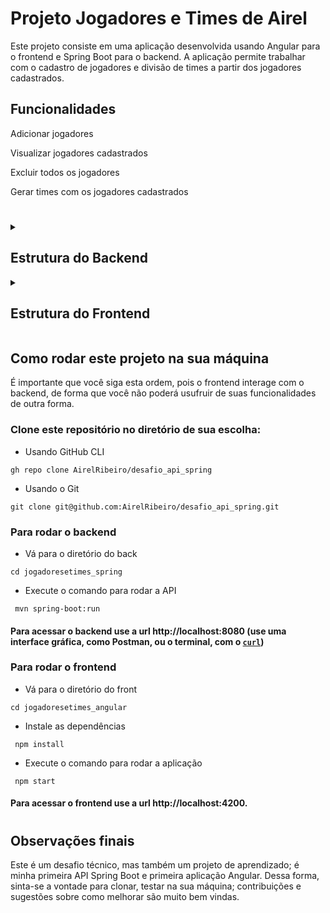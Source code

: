 # Projeto Jogadores e Times de Airel

Este projeto consiste em uma aplicação desenvolvida usando Angular para o frontend e Spring Boot para o backend. A aplicação permite trabalhar com o cadastro de jogadores e divisão de times a partir dos jogadores cadastrados.

## Funcionalidades

Adicionar jogadores

Visualizar jogadores cadastrados

Excluir todos os jogadores

Gerar times com os jogadores cadastrados

#

<details>
  <summary><h2>Estrutura do Backend</h2></summary>

## API Rest Spring Boot

### Configuração necessáriias:

- Certifique-se de ter o JDK (Java Development Kit) instalado em sua máquina.

- Abra o projeto na sua IDE preferida (por exemplo, IntelliJ IDEA, Eclipse).

- Execute o aplicativo Spring Boot. Isso iniciará o servidor backend.

#### O backend estará disponível em http://localhost:8080.

#

<details>
  <summary><h2>Documentação dos Endpoints</h2></summary>

### 1. POST /jogador

#### Descrição

Adiciona um novo jogador com o nome fornecido.

#### Corpo da Requisição

```json
{
  "nome": "Nome Sobrenome"
}
```

#### Retorno Esperado

Status:200 OK

#### Corpo do retorno:

```json
{}
```

#### Lógica de Negócio

O endpoint POST /jogador recebe um objeto com o nome do jogador. Esse jogador é adicionado à lista de jogadores existente.

### 2. GET /jogador

#### Descrição

Retorna a lista de todos os jogadores.

#### Retorno Esperado

Status:200 OK

#### Corpo do retorno:

```json
[
  { "nome": "Nome Sobrenome" },
  { "nome": "Nome Sobrenome" },
  ...
]
```

#### Lógica de Negócio

O endpoint GET /jogador retorna todos os jogadores atualmente armazenados no sistema.

### 3. GET /times

#### Descrição

Organiza os jogadores em times com base na primeira letra do sobrenome.

#### Retorno Esperado

Status:200 OK
Um objeto onde as chaves são os nomes dos times e os valores são listas de jogadores.

#### Corpo do retorno:

```json
{
  time: ["Nome Sobrenome", "Nome Sobrenome", "Nome Sobrenome"],
  time: ["Nome Sobrenome", "Nome Sobrenome", "Nome Sobrenome"],
  ...
}
```

#### Lógica de Negócio

O endpoint GET /times organiza os jogadores em times, seguindo as regras requisitadas. Ele agrupa os jogadores com base na primeira letra do sobrenome e garante que cada time tenha apenas um jogador com o mesmo sobrenome em cada time.

### 4. DELETE /jogador/all

#### Descrição

Apaga todos os jogadores.

#### Retorno Esperado

Status:200 OK
Um objeto onde as chaves são os nomes dos times e os valores são listas de jogadores.

#### Corpo do retorno:

#### Corpo do retorno:

```json
{}
```

#### Lógica de Negócio

O endpoint DELETE /jogador/all remove todos os jogadores armazenados, limpando a lista de jogadores existente.

</details>

#

### Estrutura de diretórios:

```
src
├── main
│   ├── java
│   │   └── com
│   │       └── airel
│   │           └── jogadoresetimes
│   │               ├── controllers
│   │               │   ├── JogadorController.java
│   │               │   └── TimeController.java
│   │               ├── entities
│   │               │   ├── Jogador.java
│   │               │   └── Time.java
│   │               ├── JogadoresetimesApplication.java
│   │               ├── repositories
│   │               │   └── JogadorRepository.java
│   │               └── services
│   │                   ├── JogadorService.java
│   │                   └── TimeService.java
│   └── resources
│       ├── application.properties
│       ├── static
│       └── templates
└── test
    └── java
        └── com
            └── airel
                └── jogadoresetimes
                    └── AceitacaoTest.java
```

</details>

<details>
  <summary><h2>Estrutura do Frontend</h2></summary>

## Aplicação Web com framework Angular

    ### Configurações necessárias

- Certifique-se de ter o Node.js e o Angular CLI instalados em sua máquina.

- Navegue até a pasta frontend do projeto.

- Instale as dependências do projeto executando o seguinte comando:

```

npm install

```

Inicie o servidor de desenvolvimento com o seguinte comando:

```

ng serve

```

#### O frontend estará disponível em http://localhost:4200.

#

## Estrutura de diretórios:

```
src
├── app
│   ├── app.component.html
│   ├── app.component.scss
│   ├── app.component.spec.ts
│   ├── app.component.ts
│   ├── app.module.ts
│   ├── app-routing.module.ts
│   ├── header
│   │   ├── header.component.html
│   │   ├── header.component.scss
│   │   ├── header.component.spec.ts
│   │   └── header.component.ts
│   └── jogador
│   ├── jogador.component.html
│   ├── jogador.component.scss
│   ├── jogador.component.spec.ts
│   ├── jogador.component.ts
│   ├── jogador.service.ts
│   ├── jogador.ts
│   └── time.ts
├── assets
├── favicon.ico
├── index.html
├── main.ts
└── styles.scss

```

</details>

## Como rodar este projeto na sua máquina

É importante que você siga esta ordem, pois o frontend interage com o backend, de forma que você não poderá usufruir de suas funcionalidades de outra forma.

### Clone este repositório no diretório de sua escolha:

- Usando GitHub CLI

```
gh repo clone AirelRibeiro/desafio_api_spring
```

- Usando o Git

```
git clone git@github.com:AirelRibeiro/desafio_api_spring.git
```

### Para rodar o backend

- Vá para o diretório do back

```
cd jogadoresetimes_spring
```

- Execute o comando para rodar a API

```
 mvn spring-boot:run
```

#### Para acessar o backend use a url http://localhost:8080 (use uma interface gráfica, como Postman, ou o terminal, com o [`curl`](https://www.campuscode.com.br/conteudos/comandos-curl-para-testar-requisicoes-api))

### Para rodar o frontend

- Vá para o diretório do front

```
cd jogadoresetimes_angular
```

- Instale as dependências

```
 npm install
```

- Execute o comando para rodar a aplicação

```
 npm start
```

#### Para acessar o frontend use a url http://localhost:4200.

#

## Observações finais

Este é um desafio técnico, mas também um projeto de aprendizado; é minha primeira API Spring Boot e primeira aplicação Angular. Dessa forma, sinta-se a vontade para clonar, testar na sua máquina; contribuições e sugestões sobre como melhorar são muito bem vindas.
